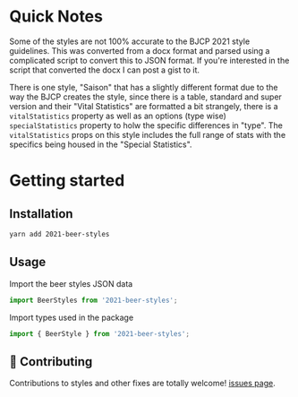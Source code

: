 # Quick Notes

Some of the styles are not 100% accurate to the BJCP 2021 style guidelines. This was converted from a docx format and parsed using a complicated script to convert this to JSON format. If you're interested in the script that converted the docx I can post a gist to it.

There is one style, "Saison" that has a slightly different format due to the way the BJCP creates the style, since there is a table, standard and super version and their "Vital Statistics" are formatted a bit strangely, there is a `vitalStatistics` property as well as an options (type wise) `specialStatistics` property to holw the specific differences in "type". The `vitalStatistics` props on this style includes the full range of stats with the specifics being housed in the "Special Statistics".

# Getting started

## Installation

```bash
yarn add 2021-beer-styles
```

## Usage

Import the beer styles JSON data

```js
import BeerStyles from '2021-beer-styles';
```

Import types used in the package

```ts
import { BeerStyle } from '2021-beer-styles';
```

## 🤝 Contributing

Contributions to styles and other fixes are totally welcome! [issues page](issues).

